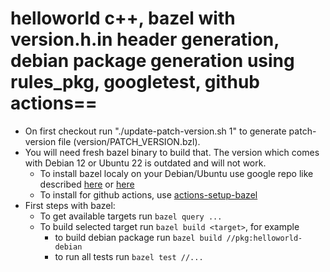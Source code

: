 # helloworld c++, bazel with version.h.in header generation, debian package generation using rules_pkg, googletest, github actions==

* On first checkout run "./update-patch-version.sh 1" to generate patch-version file (version/PATCH_VERSION.bzl).
* You will need fresh bazel binary to build that. The version which comes with Debian 12 or Ubuntu 22 is outdated and will not work.
  * To install bazel localy on your Debian/Ubuntu use google repo like described [here](https://bazel.build/install/ubuntu#install-on-ubuntu) or [here](https://blog.goodaudience.com/install-bazel-in-few-easy-commands-246721849ce)
  * To install for github actions, use [actions-setup-bazel](https://github.com/marketplace/actions/actions-setup-bazel)
* First steps with bazel:
  * To get available targets run `bazel query ...`
  * To build selected target run `bazel build <target>`, for example
    * to build debian package run `bazel build //pkg:helloworld-debian`
    * to run all tests run `bazel test //...`
